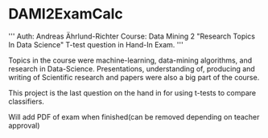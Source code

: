 # DAMI2ExamCalc

'''
Auth: Andreas Ährlund-Richter
Course: Data Mining 2 "Research Topics In Data Science"
T-test question in Hand-In Exam.
'''

Topics in the course were machine-learning, data-mining algorithms, 
and research in Data-Science. 
Presentations, understanding of, producing and writing of Scientific research and
papers were also a big part of the course.

This project is the last question on the hand in for using t-tests to compare classifiers.

Will add PDF of exam when finished(can be removed depending on teacher approval)
